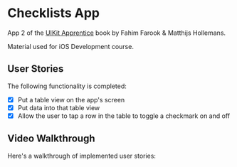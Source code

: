 # Checklists App
App 2 of the [UIKit Apprentice](https://www.raywenderlich.com/books/uikit-apprentice) book by Fahim Farook & Matthijs Hollemans.

Material used for iOS Development course.

## User Stories

The following functionality is completed:

- [x] Put a table view on the app's screen
- [x] Put data into that table view
- [x] Allow the user to tap a row in the table to toggle a checkmark on and off

## Video Walkthrough
Here's a walkthrough of implemented user stories:
